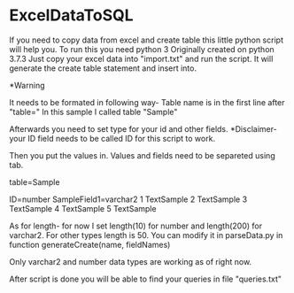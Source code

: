 # ExcelDataToSQL

If you need to copy data from excel and create table this little python script will help you.
To run this you need python 3
Originally created on python 3.7.3
Just copy your excel data into "import.txt" and run the script.
It will generate the create table statement and insert into.


*Warning 

It needs to be formated in following way-
Table name is in the first line after "table="
In this sample I called table "Sample"

Afterwards you need to set type for your id and other fields.
*Disclaimer- your ID field needs to be called ID for this script to work.

Then you put the values in. Values and fields need to be separeted using tab.

table=Sample	

ID=number	SampleField1=varchar2
1	TextSample
2	TextSample
3	TextSample
4	TextSample
5	TextSample

As for length- for now I set length(10) for number and length(200) for varchar2. For other types length is 50.
You can modify it in parseData.py in function generateCreate(name, fieldNames)

Only varchar2 and number data types are working as of right now. 

After script is done you will be able to find your queries in file "queries.txt"
